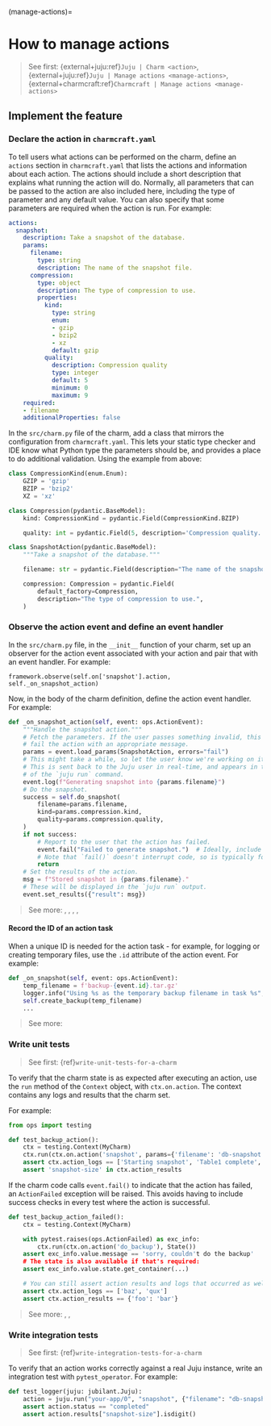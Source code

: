 (manage-actions)=
# How to manage actions
> See first: {external+juju:ref}`Juju | Charm <action>`, {external+juju:ref}`Juju | Manage actions <manage-actions>`, {external+charmcraft:ref}`Charmcraft | Manage actions <manage-actions>`

## Implement the feature

### Declare the action in `charmcraft.yaml`

To tell users what actions can be performed on the charm, define an `actions` section in `charmcraft.yaml` that lists the actions and information about each action. The actions should include a short description that explains what running the action will do. Normally, all parameters that can be passed to the action are also included here, including the type of parameter and any default value. You can also specify that some parameters are required when the action is run.
For example:

```yaml
actions:
  snapshot:
    description: Take a snapshot of the database.
    params:
      filename:
        type: string
        description: The name of the snapshot file.
      compression:
        type: object
        description: The type of compression to use.
        properties:
          kind:
            type: string
            enum:
            - gzip
            - bzip2
            - xz
            default: gzip
          quality:
            description: Compression quality
            type: integer
            default: 5
            minimum: 0
            maximum: 9
    required:
    - filename
    additionalProperties: false
```

In the `src/charm.py` file of the charm, add a class that mirrors the
configuration from `charmcraft.yaml`. This lets your static type checker and
IDE know what Python type the parameters should be, and provides a place to do
additional validation. Using the example from above:

```python
class CompressionKind(enum.Enum):
    GZIP = 'gzip'
    BZIP = 'bzip2'
    XZ = 'xz'

class Compression(pydantic.BaseModel):
    kind: CompressionKind = pydantic.Field(CompressionKind.BZIP)

    quality: int = pydantic.Field(5, description='Compression quality.', ge=0, le=9)

class SnapshotAction(pydantic.BaseModel):
    """Take a snapshot of the database."""

    filename: str = pydantic.Field(description="The name of the snapshot file.")

    compression: Compression = pydantic.Field(
        default_factory=Compression,
        description="The type of compression to use.",
    )
```

### Observe the action event and define an event handler

In the `src/charm.py` file, in the `__init__` function of your charm, set up an observer for the action event associated with your action and pair that with an event handler. For example:

```
framework.observe(self.on['snapshot'].action, self._on_snapshot_action)
```

Now, in the body of the charm definition, define the action event handler. For example:

```python
def _on_snapshot_action(self, event: ops.ActionEvent):
    """Handle the snapshot action."""
    # Fetch the parameters. If the user passes something invalid, this will
    # fail the action with an appropriate message.
    params = event.load_params(SnapshotAction, errors="fail")
    # This might take a while, so let the user know we're working on it.
    # This is sent back to the Juju user in real-time, and appears in the output
    # of the `juju run` command.
    event.log(f"Generating snapshot into {params.filename}")
    # Do the snapshot.
    success = self.do_snapshot(
        filename=params.filename,
        kind=params.compression.kind,
        quality=params.compression.quality,
    )
    if not success:
        # Report to the user that the action has failed.
        event.fail("Failed to generate snapshot.")  # Ideally, include more details than this!
        # Note that `fail()` doesn't interrupt code, so is typically followed by a `return`.
        return
    # Set the results of the action.
    msg = f"Stored snapshot in {params.filename}."
    # These will be displayed in the `juju run` output.
    event.set_results({"result": msg})
```

> See more: [](ops.ActionEvent.load_params), [](ops.ActionEvent.params), [](ops.ActionEvent.fail), [](ops.ActionEvent.set_results), [](ops.ActionEvent.log)

#### Record the ID of an action task

When a unique ID is needed for the action task - for example, for logging or creating temporary files, use the `.id` attribute of the action event. For example:

```python
def _on_snapshot(self, event: ops.ActionEvent):
    temp_filename = f'backup-{event.id}.tar.gz'
    logger.info("Using %s as the temporary backup filename in task %s", filename, event.id)
    self.create_backup(temp_filename)
    ...
```
> See more: [](ops.ActionEvent.id)

### Write unit tests

> See first: {ref}`write-unit-tests-for-a-charm`

To verify that the charm state is as expected after executing an action, use the `run` method of the `Context` object, with `ctx.on.action`. The context contains any logs and results that the charm set.

For example:

```python
from ops import testing

def test_backup_action():
    ctx = testing.Context(MyCharm)
    ctx.run(ctx.on.action('snapshot', params={'filename': 'db-snapshot.tar.gz'}), testing.State())
    assert ctx.action_logs == ['Starting snapshot', 'Table1 complete', 'Table2 complete']
    assert 'snapshot-size' in ctx.action_results
```

If the charm code calls `event.fail()` to indicate that the action has failed,
an `ActionFailed` exception will be raised. This avoids having to include
success checks in every test where the action is successful.

```python
def test_backup_action_failed():
    ctx = testing.Context(MyCharm)

    with pytest.raises(ops.ActionFailed) as exc_info:
        ctx.run(ctx.on.action('do_backup'), State())
    assert exc_info.value.message == 'sorry, couldn't do the backup'
    # The state is also available if that's required:
    assert exc_info.value.state.get_container(...)

    # You can still assert action results and logs that occurred as well as the failure:
    assert ctx.action_logs == ['baz', 'qux']
    assert ctx.action_results == {'foo': 'bar'}
```

> See more: [](ops.testing.Context.action_logs), [](ops.testing.Context.action_results), [](ops.testing.ActionFailed)

### Write integration tests

> See first: {ref}`write-integration-tests-for-a-charm`

To verify that an action works correctly against a real Juju instance, write an integration test with `pytest_operator`. For example:

```python
def test_logger(juju: jubilant.Juju):
    action = juju.run("your-app/0", "snapshot", {"filename": "db-snapshot.tar.gz"})
    assert action.status == "completed"
    assert action.results["snapshot-size"].isdigit()
```
